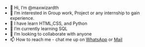 - 👋 Hi, I’m @maxwizardth
- 👀 I’m interested in Group work, Project or any internship to gain experience.
- 🌱 I have learn HTML,CSS, and Python
- 🌱 I’m currently learning SQL
- 💞️ I’m looking to collaborate with anyone
- 📫 How to reach me - chat me up on [WhatsApp](https://wa.me/2349153036869?text=Hey!%%20Maxwizard%20l=I%20need%20your%20assistance%20from%20dev) or [Mail](mailto:aoladejo382@stu.ui.edu.ng?Subject=Hey!%%20Maxwizard%20l=I%20need%20your%20assistance%20from%20dev)

<!---
maxwizardth/maxwizardth is a ✨ special ✨ repository because its `README.md` (this file) appears on your GitHub profile.
You can click the Preview link to take a look at your changes.
--->

